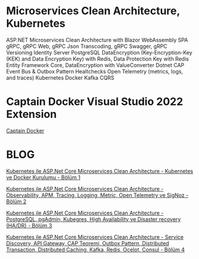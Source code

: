 # Microservices Clean Architecture, Kubernetes
ASP.NET Microservices Clean Architecture with 
Blazor WebAssembly SPA
gRPC, gRPC Web, gRPC Json Transcoding, gRPC Swagger, gRPC Versioning
Identity Server
PostgreSQL
DataEncryption (Key-Encryption-Key (KEK) and Data Encryption Key) with Redis, Data Protection Key with Redis
Entity Framework Core, DataEncryption with ValueConverter
Dotnet CAP Event Bus & Outbox Pattern
Healtchecks
Open Telemetry (metrics, logs, and traces)
Kubernetes
Docker
Kafka
CQRS

# Captain Docker Visual Studio 2022 Extension
[Captain Docker](https://marketplace.visualstudio.com/items?itemName=AyazDuru.AyazDuruCaptainDocker)
# BLOG
[Kubernetes ile ASP.Net Core Microservices Clean Architecture - Kubernetes ve Docker Kurulumu - Bölüm 1](https://www.ayazduru.com.tr/blog/post/2023/06/13/kubernetes-ile-asp-net-core-microservices-clean-architecture-kubernetes-ve-docker-kurulumu-bolum-1)

[Kubernetes ile ASP.Net Core Microservices Clean Architecture - Observability, APM, Tracing, Logging, Metric, Open Telemetry ve SigNoz - Bölüm 2](https://www.ayazduru.com.tr/blog/post/2023/06/25/kubernetes-ile-asp-net-core-microservices-clean-architecture-observability-apm-tracing-logging-metric-open-telemetry-ve-signoz-bolum-2)

[Kubernetes ile ASP.Net Core Microservices Clean Architecture - PostgreSQL, pgAdmin, Kubegres, High Availability ve Disaster recovery (HA/DR) - Bölüm 3](https://www.ayazduru.com.tr/blog/post/2023/06/28/kubernetes-ile-asp-net-core-microservices-clean-architecture-postgresql-pgadmin-kubegres-high-availability-ve-disaster-recovery-ha-dr-bolum-3)

[Kubernetes ile ASP.Net Core Microservices Clean Architecture - Service Discovery, API Gateway, CAP Teoremi, Outbox Pattern, Distributed Transaction, Distributed Caching, Kafka, Redis, Ocelot, Consul - Bölüm 4](https://www.ayazduru.com.tr/blog/post/2023/07/10/kubernetes-ile-asp-net-core-microservices-clean-architecture-service-discovery-api-gateway-cap-teoremi-outbox-pattern-distributed-transaction-distributed-caching-kafka-redis-ocelot-consul-bolum-4)

